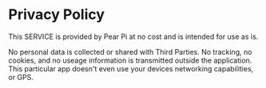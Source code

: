 # Privacy Policy

This SERVICE is provided by Pear Pi at no cost and is intended for use as is.

No personal data is collected or shared with Third Parties. No tracking, no cookies, and no useage information is transmitted outside the application. 
This particular app doesn't even use your devices networking capabilities, or GPS.
